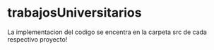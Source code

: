 # trabajosUniversitarios
La implementacion del codigo se encentra en la carpeta src de cada respectivo proyecto!
